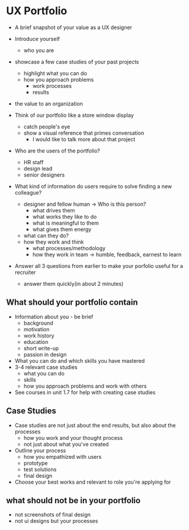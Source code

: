 # UX Portfolio

- A brief snapshot of your value as a UX designer
- Introduce yourself
  - who you are
- showcase a few case studies of your past projects
  - highlight what you can do
  - how you approach problems 
    - work processes 
    - results
- the value to an organization

- Think of our portfolio like a store window display
  - catch people's eye
  - show a visual reference that primes conversation  
    - I would like to talk more about that project

- Who are the users of the portfolio?
  - HR staff
  - design lead
  - senior designers

- What kind of information do users require to solve finding a new colleague?
  - designer and fellow human -> Who is this person?
    - what drives them
    - what works they like to do
    - what is meaningful to them
    - what gives them energy
  - what can they do?
  - how they work and think
    - what processes/methodology 
    - how they work in team -> humble, feedback, earnest to learn

- Answer all 3 questions from earlier to make your porfolio useful for a recruiter
  - answer them quickly(in about 2 minutes)
  

## What should your portfolio contain

- Information about you - be brief
  - background
  - motivation
  - work history
  - education
  - short write-up
  - passion in design
- What you can do and which skills you have mastered
- 3-4 relevant case studies
  - what you can do
  - skills
  - how you approach problems and work with others
- See courses in unit 1.7 for help with creating case studies


## Case Studies

- Case studies are not just about the end results, but also about the processes
  - how you work and your thought process
  - not just about what you've created
- Outline your process
  - how you empathized with users
  - prototype
  - test solutions
  - final design
- Choose your best works and relevant to role you're applying for


## what should not be in your portfolio

- not screenshots of final design
- not ui designs but your processes
